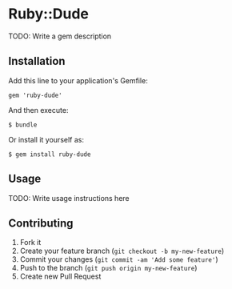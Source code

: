 # Ruby::Dude

TODO: Write a gem description

## Installation

Add this line to your application's Gemfile:

    gem 'ruby-dude'

And then execute:

    $ bundle

Or install it yourself as:

    $ gem install ruby-dude

## Usage

TODO: Write usage instructions here

## Contributing

1. Fork it
2. Create your feature branch (`git checkout -b my-new-feature`)
3. Commit your changes (`git commit -am 'Add some feature'`)
4. Push to the branch (`git push origin my-new-feature`)
5. Create new Pull Request

